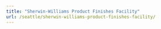 ```yaml
---
title: "Sherwin-Williams Product Finishes Facility"
url: /seattle/sherwin-williams-product-finishes-facility/
---
```


